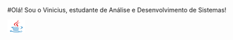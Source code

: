 #Olá! Sou o Vinicius, estudante de Análise e Desenvolvimento de Sistemas!





  <img align="center" alt="Java Icon" height="30" width="40" src="https://raw.githubusercontent.com/devicons/devicon/master/icons/java/java-original.svg">

  </div>

